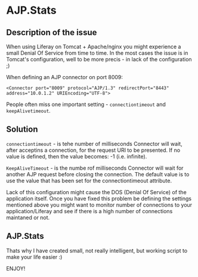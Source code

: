 AJP.Stats
=========

Description of the issue
------------------------
When using Liferay on Tomcat + Apache/nginx you might experience a small Denial Of Service from time to time.
In the most cases the issue is in Tomcat's configuration, well to be more precis - in lack of the configuration ;)

When defining an AJP connector on port 8009:

```<Connector port="8009" protocol="AJP/1.3" redirectPort="8443" address="10.0.1.2" URIEncoding="UTF-8">```

People often miss one important setting - ```connectiontimeout``` and ```keepAlivetimeout```.

Solution
------------------------
```connectiontimeout``` - is tehe number of milliseconds Connector will wait, after acceptins a connection, for the request URI to be presented. If no value is defined, then the value becomes:  -1 (i.e. infinite).

```KeepAliveTimeout``` - is the numbe rof milliseconds Connector will wait for another AJP request before closing the connection. The default value is to use the value that has been set for the connectiontimeout attribute.

Lack of this configuration might cause the DOS (Denial Of Service) of the application itself.
Once you have fixed this problem be defining the settings mentioned above you might want to monitor number of connections to your application/Liferay and see if there is a high number of connections maintaned or not.

AJP.Stats
------------------------

Thats why I have created small, not really intelligent, but working script to make your life easier :)

ENJOY!
